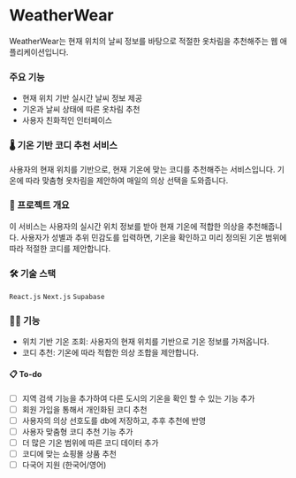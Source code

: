 # WeatherWear

WeatherWear는 현재 위치의 날씨 정보를 바탕으로 적절한 옷차림을 추천해주는 웹 애플리케이션입니다.

### 주요 기능

- 현재 위치 기반 실시간 날씨 정보 제공
- 기온과 날씨 상태에 따른 옷차림 추천
- 사용자 친화적인 인터페이스

### 🌡️ 기온 기반 코디 추천 서비스

사용자의 현재 위치를 기반으로, 현재 기온에 맞는 코디를 추천해주는 서비스입니다. 기온에 따라 맞춤형 옷차림을 제안하여 매일의 의상 선택을 도와줍니다.

### 🚀 프로젝트 개요

이 서비스는 사용자의 실시간 위치 정보를 받아 현재 기온에 적합한 의상을 추천해줍니다. 사용자가 성별과 추위 민감도를 입력하면, 기온을 확인하고 미리 정의된 기온 범위에 따라 적절한 코디를 제안합니다.

### 🛠️ 기술 스택

`React.js` `Next.js` `Supabase`

### 🧑‍💻 기능

- 위치 기반 기온 조회: 사용자의 현재 위치를 기반으로 기온 정보를 가져옵니다.
- 코디 추천: 기온에 따라 적합한 의상 조합을 제안합니다.

#### 📋 To-do

- [ ] 지역 검색 기능을 추가하여 다른 도시의 기온을 확인 할 수 있는 기능 추가
- [ ] 회원 가입을 통해서 개인화된 코디 추천
- [ ] 사용자의 의상 선호도를 db에 저장하고, 추후 추천에 반영
- [ ] 사용자 맞춤형 코디 추천 기능 추가
- [ ] 더 많은 기온 범위에 따른 코디 데이터 추가
- [ ] 코디에 맞는 쇼핑몰 상품 추천
- [ ] 다국어 지원 (한국어/영어)
